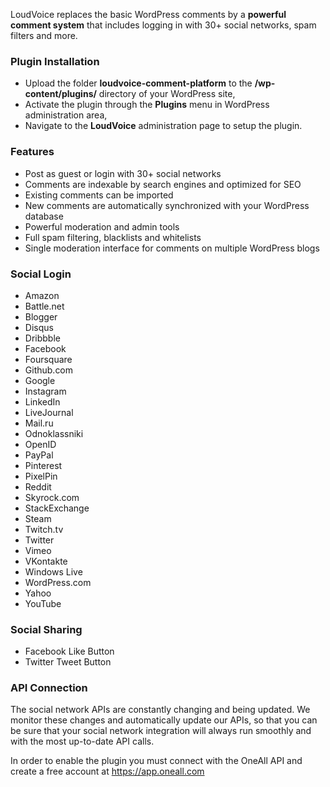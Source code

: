 LoudVoice replaces the basic WordPress comments by a <strong>powerful comment system</strong> that includes logging in with 
30+ social networks, spam filters and more.
 
 ### Plugin Installation

* Upload the folder **loudvoice-comment-platform** to the **/wp-content/plugins/** directory of your WordPress site,
* Activate the plugin through the **Plugins** menu in WordPress administration area,
* Navigate to the **LoudVoice** administration page to setup the plugin.
  
### Features

* Post as guest or login with 30+ social networks
* Comments are indexable by search engines and optimized for SEO
* Existing comments can be imported
* New comments are automatically synchronized with your WordPress database
* Powerful moderation and admin tools
* Full spam filtering, blacklists and whitelists
* Single moderation interface for comments on multiple WordPress blogs


### Social Login

* Amazon
* Battle.net
* Blogger
* Disqus
* Dribbble
* Facebook
* Foursquare
* Github.com
* Google
* Instagram
* LinkedIn
* LiveJournal
* Mail.ru
* Odnoklassniki
* OpenID
* PayPal
* Pinterest
* PixelPin 
* Reddit
* Skyrock.com		
* StackExchange
* Steam
* Twitch.tv
* Twitter
* Vimeo
* VKontakte
* Windows Live
* WordPress.com
* Yahoo
* YouTube


###  Social Sharing

* Facebook Like Button
* Twitter Tweet Button


### API Connection

The social network APIs are constantly changing and being updated. We monitor these changes and automatically update our APIs, 
so that you can be sure that your social network integration will always run smoothly and with the most up-to-date API calls.

In order to enable the plugin you must connect with the OneAll API and create a free account at https://app.oneall.com
